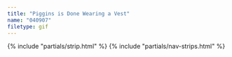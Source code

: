 ```yaml
---
title: "Piggins is Done Wearing a Vest"
name: "040907"
filetype: gif
---
```


{% include "partials/strip.html" %}
{% include "partials/nav-strips.html" %}